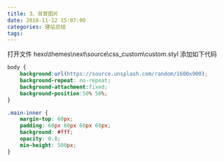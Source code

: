 ```yaml
---
title: 3、背景图片
date: 2018-11-12 15:07:00
categories: 建站总结
tags: 
---
```


打开文件
hexo\themes\next\source\css\_custom\custom.styl
添加如下代码
```css
body {
    background:url(https://source.unsplash.com/random/1600x900);
    background-repeat: no-repeat;
    background-attachment:fixed;
    background-position:50% 50%;
}

.main-inner { 
    margin-top: 60px;
    padding: 60px 60px 60px 60px;
    background: #fff;
    opacity: 0.8;
    min-height: 500px;
}
```
